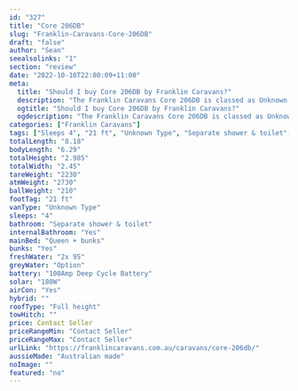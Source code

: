 ```yaml
---
id: "327"
title: "Core 206DB"
slug: "Franklin-Caravans-Core-206DB"
draft: "false"
author: "Sean"
seealsolinks: "1"
section: "review"
date: "2022-10-10T22:00:09+11:00"
meta:
  title: "Should I buy Core 206DB by Franklin Caravans?"
  description: "The Franklin Caravans Core 206DB is classed as Unknown Type, and sleeps 4 people. It is Australian made and comes in at 21 ft. It generally has Separate shower & toilet."
  ogtitle: "Should I buy Core 206DB by Franklin Caravans?"
  ogdescription: "The Franklin Caravans Core 206DB is classed as Unknown Type, and sleeps 4 people. It is Australian made and comes in at 21 ft. It generally has Separate shower & toilet."
categories: ["Franklin Caravans"]
tags: ["Sleeps 4", "21 ft", "Unknown Type", "Separate shower & toilet", "Full height", "Price Unknown", "Australian made"]
totalLength: "8.18"
bodyLength: "6.29"
totalHeight: "2.985"
totalWidth: "2.45"
tareWeight: "2230"
atmWeight: "2730"
ballWeight: "210"
footTag: "21 ft"
vanType: "Unknown Type"
sleeps: "4"
bathroom: "Separate shower & toilet"
internalBathroom: "Yes"
mainBed: "Queen + bunks"
bunks: "Yes"
freshWater: "2x 95"
greyWater: "Option"
battery: "100Amp Deep Cycle Battery"
solar: "180W"
airCon: "Yes"
hybrid: ""
roofType: "Full height"
towHitch: ""
price: Contact Seller
priceRangeMin: "Contact Seller"
priceRangeMax: "Contact Seller"
urlLink: "https://franklincaravans.com.au/caravans/core-206db/"
aussieMade: "Australian made"
noImage: ""
featured: "no"
---
```


